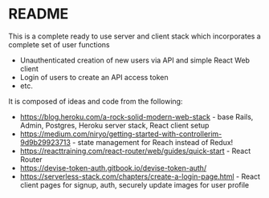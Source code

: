 # README

This is a complete ready to use server and client stack which incorporates a complete set of user functions

* Unauthenticated creation of new users via API and simple React Web client
* Login of users to create an API access token
* etc.

It is composed of ideas and code from the following:

* https://blog.heroku.com/a-rock-solid-modern-web-stack - base Rails, Admin, Postgres, Heroku server stack, React client setup
* https://medium.com/niryo/getting-started-with-controllerim-9d9b29923713 - state management for Reach instead of Redux!
* https://reacttraining.com/react-router/web/guides/quick-start - React Router
* https://devise-token-auth.gitbook.io/devise-token-auth/
* https://serverless-stack.com/chapters/create-a-login-page.html - React client pages for signup, auth, securely update images for user profile
